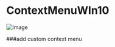 # ContextMenuWIn10

![image](https://user-images.githubusercontent.com/87580981/166098601-bbec85a3-b117-4e5b-9077-71a937597016.png)

###add custom context menu
